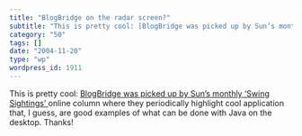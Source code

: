 ```yaml
---
title: "BlogBridge on the radar screen?"
subtitle: "This is pretty cool: [BlogBridge was picked up by Sun’s monthly ‘Swing Sightings’ ](http://java.sun...."
category: "50"
tags: []
date: "2004-11-20"
type: "wp"
wordpress_id: 1911
---
```

This is pretty cool: [BlogBridge was picked up by Sun’s monthly ‘Swing Sightings’ ](http://java.sun.com/products/jfc/tsc/sightings/S21.html)online column where they periodically highlight cool application that, I guess, are good examples of what can be done with Java on the desktop. Thanks!